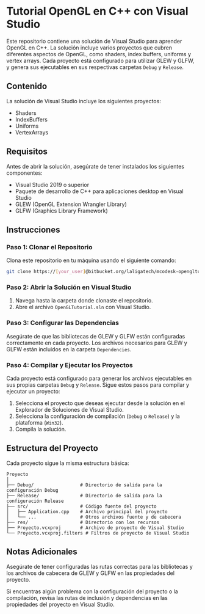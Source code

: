 
# Tutorial OpenGL en C++ con Visual Studio

Este repositorio contiene una solución de Visual Studio para aprender OpenGL en C++. La solución incluye varios proyectos que cubren diferentes aspectos de OpenGL, como shaders, index buffers, uniforms y vertex arrays. Cada proyecto está configurado para utilizar GLEW y GLFW, y genera sus ejecutables en sus respectivas carpetas `Debug` y `Release`.

## Contenido

La solución de Visual Studio incluye los siguientes proyectos:

- Shaders
- IndexBuffers
- Uniforms
- VertexArrays

## Requisitos

Antes de abrir la solución, asegúrate de tener instalados los siguientes componentes:

- Visual Studio 2019 o superior
- Paquete de desarrollo de C++ para aplicaciones desktop en Visual Studio
- GLEW (OpenGL Extension Wrangler Library)
- GLFW (Graphics Library Framework)

## Instrucciones

### Paso 1: Clonar el Repositorio

Clona este repositorio en tu máquina usando el siguiente comando:

```sh
git clone https://[your_user]@bitbucket.org/laligatech/mcodesk-opengltutorial_spt.git
```

### Paso 2: Abrir la Solución en Visual Studio

1. Navega hasta la carpeta donde clonaste el repositorio.
2. Abre el archivo `OpenGLTutorial.sln` con Visual Studio.

### Paso 3: Configurar las Dependencias

Asegúrate de que las bibliotecas de GLEW y GLFW están configuradas correctamente en cada proyecto. Los archivos necesarios para GLEW y GLFW están incluidos en la carpeta `Dependencies`.

### Paso 4: Compilar y Ejecutar los Proyectos

Cada proyecto está configurado para generar los archivos ejecutables en sus propias carpetas `Debug` y `Release`. Sigue estos pasos para compilar y ejecutar un proyecto:

1. Selecciona el proyecto que deseas ejecutar desde la solución en el Explorador de Soluciones de Visual Studio.
2. Selecciona la configuración de compilación (`Debug` o `Release`) y la plataforma (`Win32`).
3. Compila la solución.

## Estructura del Proyecto

Cada proyecto sigue la misma estructura básica:

```
Proyecto
│
├── Debug/                 # Directorio de salida para la configuración Debug
├── Release/               # Directorio de salida para la configuración Release
├── src/                   # Código fuente del proyecto
│   ├── Application.cpp    # Archivo principal del proyecto
│   └── ...                # Otros archivos fuente y de cabecera
├── res/                   # Directorio con los recursos
├── Proyecto.vcxproj       # Archivo de proyecto de Visual Studio
└── Proyecto.vcxproj.filters # Filtros de proyecto de Visual Studio
```

## Notas Adicionales

Asegúrate de tener configuradas las rutas correctas para las bibliotecas y los archivos de cabecera de GLEW y GLFW en las propiedades del proyecto.

Si encuentras algún problema con la configuración del proyecto o la compilación, revisa las rutas de inclusión y dependencias en las propiedades del proyecto en Visual Studio.
